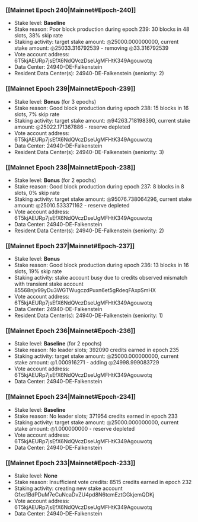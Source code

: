 ### [[Mainnet Epoch 240|Mainnet#Epoch-240]]
* Stake level: **Baseline**
* Stake reason: Poor block production during epoch 239: 30 blocks in 48 slots, 38% skip rate
* Staking activity: target stake amount: ◎25000.000000000, current stake amount: ◎25033.316792539 - removing ◎33.316792539
* Vote account address: 6T5kjAEURp7jsEfX6NdQVczDseUgMFHtK349Agouwotq
* Data Center: 24940-DE-Falkenstein
* Resident Data Center(s): 24940-DE-Falkenstein (seniority: 2)
### [[Mainnet Epoch 239|Mainnet#Epoch-239]]
* Stake level: **Bonus** (for 3 epochs)
* Stake reason: Good block production during epoch 238: 15 blocks in 16 slots, 7% skip rate
* Staking activity: target stake amount: ◎94263.718198390, current stake amount: ◎25022.171367886 - reserve depleted
* Vote account address: 6T5kjAEURp7jsEfX6NdQVczDseUgMFHtK349Agouwotq
* Data Center: 24940-DE-Falkenstein
* Resident Data Center(s): 24940-DE-Falkenstein (seniority: 3)
### [[Mainnet Epoch 238|Mainnet#Epoch-238]]
* Stake level: **Bonus** (for 2 epochs)
* Stake reason: Good block production during epoch 237: 8 blocks in 8 slots, 0% skip rate
* Staking activity: target stake amount: ◎95076.738064296, current stake amount: ◎25010.533371162 - reserve depleted
* Vote account address: 6T5kjAEURp7jsEfX6NdQVczDseUgMFHtK349Agouwotq
* Data Center: 24940-DE-Falkenstein
* Resident Data Center(s): 24940-DE-Falkenstein (seniority: 2)
### [[Mainnet Epoch 237|Mainnet#Epoch-237]]
* Stake level: **Bonus**
* Stake reason: Good block production during epoch 236: 13 blocks in 16 slots, 19% skip rate
* Staking activity: stake account busy due to credits observed mismatch with transient stake account 85568njv99yDu3WGTWugczdPuxn6et5gRdeqFAxpSmHX
* Vote account address: 6T5kjAEURp7jsEfX6NdQVczDseUgMFHtK349Agouwotq
* Data Center: 24940-DE-Falkenstein
* Resident Data Center(s): 24940-DE-Falkenstein (seniority: 1)
### [[Mainnet Epoch 236|Mainnet#Epoch-236]]
* Stake level: **Baseline** (for 2 epochs)
* Stake reason: No leader slots; 392090 credits earned in epoch 235
* Staking activity: target stake amount: ◎25000.000000000, current stake amount: ◎1.000916271 - adding ◎24998.999083729
* Vote account address: 6T5kjAEURp7jsEfX6NdQVczDseUgMFHtK349Agouwotq
* Data Center: 24940-DE-Falkenstein
### [[Mainnet Epoch 234|Mainnet#Epoch-234]]
* Stake level: **Baseline**
* Stake reason: No leader slots; 371954 credits earned in epoch 233
* Staking activity: target stake amount: ◎25000.000000000, current stake amount: ◎1.000000000 - reserve depleted
* Vote account address: 6T5kjAEURp7jsEfX6NdQVczDseUgMFHtK349Agouwotq
* Data Center: 24940-DE-Falkenstein
### [[Mainnet Epoch 233|Mainnet#Epoch-233]]
* Stake level: **None**
* Stake reason: Insufficient vote credits: 8515 credits earned in epoch 232
* Staking activity: creating new stake account Gfxs1BdPDuM7eCuNcaDvZU4pd8N6tcmEztGGkjemQDKj
* Vote account address: 6T5kjAEURp7jsEfX6NdQVczDseUgMFHtK349Agouwotq
* Data Center: 24940-DE-Falkenstein